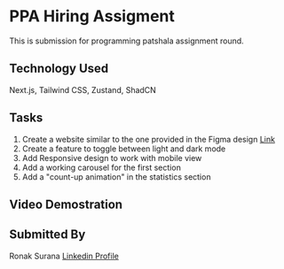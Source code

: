 # PPA Hiring Assigment  
This is submission for programming patshala assignment round.  
## Technology Used  
Next.js, Tailwind CSS, Zustand, ShadCN  
## Tasks  
1. Create a website similar to the one provided in the Figma design <a href="https://www.figma.com/design/ZNgCqyJIecOgMZC8BxylB8/PPA-Hiring-Assignment?node-id=0-1&t=UiLBxGENPj6CNxpq-0">Link</a>  
2. Create a feature to toggle between light and dark mode  
3. Add Responsive design to work with mobile view  
4. Add a working carousel for the first section   
5. Add a "count-up animation" in the statistics section    
## Video Demostration 
## Submitted By  
Ronak Surana  <a href="https://www.linkedin.com/in/ronak-surana-944550205/">Linkedin Profile</a> 